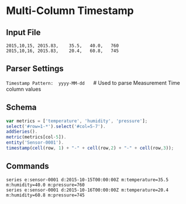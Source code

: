 # Multi-Column Timestamp

## Input File

```csv
2015,10,15, 2015.83,    35.5,   40.0,   760
2015,10,16, 2015.83,    20.4,   60.8,   745
```

## Parser Settings

`Timestamp Pattern:  yyyy-MM-dd`      # Used to parse Measurement Time column values

## Schema

```javascript
var metrics = ['temperature', 'humidity', 'pressure'];
select('#row=1-*').select('#col=5-7').
addSeries().
metric(metrics[col-5]).
entity('Sensor-0001').
timestamp(cell(row, 1) + "-" + cell(row,2) + "-" + cell(row,3));
```

## Commands

```ls
series e:sensor-0001 d:2015-10-15T00:00:00Z m:temperature=35.5 m:humidity=40.0 m:pressure=760
series e:sensor-0001 d:2015-10-16T00:00:00Z m:temperature=20.4 m:humidity=60.8 m:pressure=745
```